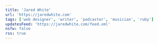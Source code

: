 ```yaml
---
title: 'Jared White'
url: 'https://jaredwhite.com'
tags: ['web designer', 'writer', 'podcaster', 'musician', 'ruby']
updatesFeed: 'https://jaredwhite.com/feed.xml'
nsfw: false
rss: true
---
```

